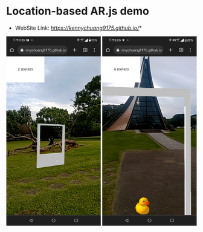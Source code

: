 # Location-based AR.js demo
* WebSite Link: _https://kennychuang9175.github.io/_*

<img src=https://github.com/KennyChung2000/KennyChuang9175.github.io/blob/main/ReadMe_pic/Screenshot_20220612-163547783.jpg  width = "250" height = "500" alt="pic" align=center /> <img src=https://github.com/KennyChung2000/KennyChuang9175.github.io/blob/main/ReadMe_pic/Screenshot_20220612-180553760.jpg width = "250" height = "500" alt="pic" align=center />
